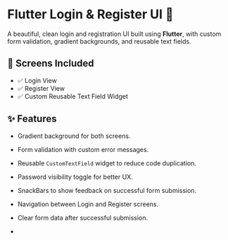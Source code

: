 # Flutter Login & Register UI 🌈

A beautiful, clean login and registration UI built using **Flutter**, with custom form validation, gradient backgrounds, and reusable text fields.

## 📱 Screens Included

* ✅ Login View
* ✅ Register View
* ✅ Custom Reusable Text Field Widget

## ✨ Features

* Gradient background for both screens.
* Form validation with custom error messages.
* Reusable `CustomTextField` widget to reduce code duplication.
* Password visibility toggle for better UX.
* SnackBars to show feedback on successful form submission.
* Navigation between Login and Register screens.
* Clear form data after successful submission.

* 
 
 
